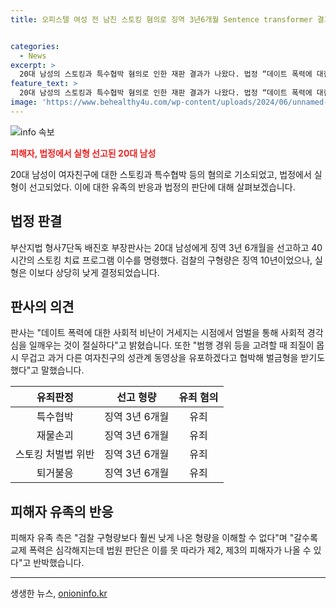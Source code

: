 ```yaml
---
title: 오피스텔 여성 전 남친 스토킹 혐의로 징역 3년6개월 Sentence transformer 결과


categories:
  - News
excerpt: >
  20대 남성의 스토킹과 특수협박 혐의로 인한 재판 결과가 나왔다. 법정 “데이트 폭력에 대한 사회적 비난이 거세지는 시점에서 엄벌을 통해 사회적 경각심을 일깨우는 것이 절실하다”고 언급하며 실형을 선고했다. 피해자 유족은 형량이 낮아 불만 표명했으며, 법원의 판단을 비판했다.
feature_text: >
  20대 남성의 스토킹과 특수협박 혐의로 인한 재판 결과가 나왔다. 법정 “데이트 폭력에 대한 사회적 비난이 거세지는 시점에서 엄벌을 통해 사회적 경각심을 일깨우는 것이 절실하다”고 언급하며 실형을 선고했다. 피해자 유족은 형량이 낮아 불만 표명했으며, 법원의 판단을 비판했다.
image: 'https://www.behealthy4u.com/wp-content/uploads/2024/06/unnamed-file.png'
---
```


<p><img src="https://www.behealthy4u.com/wp-content/uploads/2024/06/unnamed-file.png" alt="info 속보" /></p>

<p><b><span style="color: #ee2323;">피해자, 법정에서 실형 선고된 20대 남성</span></b></p>

<p data-ke-size="size16">20대 남성이 여자친구에 대한 스토킹과 특수협박 등의 혐의로 기소되었고, 법정에서 실형이 선고되었다. 이에 대한 유족의 반응과 법정의 판단에 대해 살펴보겠습니다.</p>

<h2>법정 판결</h2>

<p data-ke-size="size16">부산지법 형사7단독 배진호 부장판사는 20대 남성에게 징역 3년 6개월을 선고하고 40시간의 스토킹 치료 프로그램 이수를 명령했다. 검찰의 구형량은 징역 10년이었으나, 실형은 이보다 상당히 낮게 결정되었습니다.</p>

<h2>판사의 의견</h2>

<p data-ke-size="size16">판사는 "데이트 폭력에 대한 사회적 비난이 거세지는 시점에서 엄벌을 통해 사회적 경각심을 일깨우는 것이 절실하다"고 밝혔습니다. 또한 "범행 경위 등을 고려할 때 죄질이 몹시 무겁고 과거 다른 여자친구의 성관계 동영상을 유포하겠다고 협박해 벌금형을 받기도 했다"고 말했습니다.</p>

<table>
<thead>
<tr>
<th style="text-align: center;">유죄판정</th>
<th style="text-align: center;">선고 형량</th>
<th style="text-align: center;">유죄 혐의</th>
</tr>
</thead>
<tbody>
<tr>
<td style="text-align: center;">특수협박</td>
<td style="text-align: center;">징역 3년 6개월</td>
<td style="text-align: center;">유죄</td>
</tr>
<tr>
<td style="text-align: center;">재물손괴</td>
<td style="text-align: center;">징역 3년 6개월</td>
<td style="text-align: center;">유죄</td>
</tr>
<tr>
<td style="text-align: center;">스토킹 처벌법 위반</td>
<td style="text-align: center;">징역 3년 6개월</td>
<td style="text-align: center;">유죄</td>
</tr>
<tr>
<td style="text-align: center;">퇴거불응</td>
<td style="text-align: center;">징역 3년 6개월</td>
<td style="text-align: center;">유죄</td>
</tr>
</tbody>
</table>

<h2>피해자 유족의 반응</h2>

<p data-ke-size="size16">피해자 유족 측은 "검찰 구형량보다 훨씬 낮게 나온 형량을 이해할 수 없다"며 "갈수록 교제 폭력은 심각해지는데 법원 판단은 이를 못 따라가 제2, 제3의 피해자가 나올 수 있다"고 반박했습니다.</p>

<hr>
생생한 뉴스, <a href="https://onioninfo.kr" rel="dofollow">onioninfo.kr</a>


